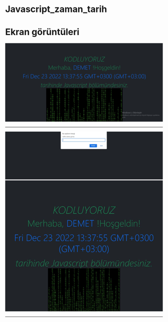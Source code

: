 # Javascript_zaman_tarih
<h1>Ekran görüntüleri</h1>
<img src="2.JPG" alt="Kodluyoruz">
<hr>
<img src="/3.JPG" alt="Javascript">
<img src="/1.JPG" alt="Javascript">
<hr>
